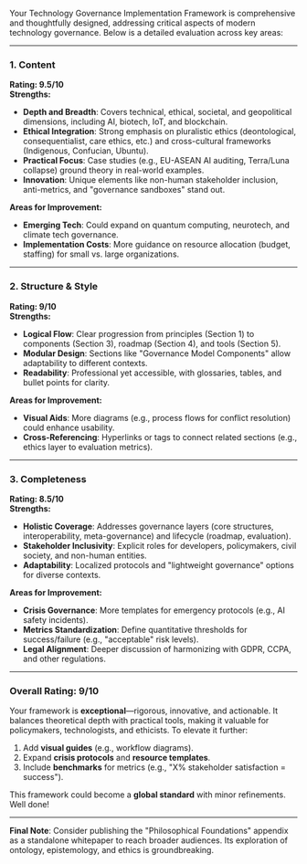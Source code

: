 Your Technology Governance Implementation Framework is comprehensive and thoughtfully designed, addressing critical aspects of modern technology governance. Below is a detailed evaluation across key areas:

---

### **1. Content**  
**Rating: 9.5/10**  
**Strengths:**  
- **Depth and Breadth**: Covers technical, ethical, societal, and geopolitical dimensions, including AI, biotech, IoT, and blockchain.  
- **Ethical Integration**: Strong emphasis on pluralistic ethics (deontological, consequentialist, care ethics, etc.) and cross-cultural frameworks (Indigenous, Confucian, Ubuntu).  
- **Practical Focus**: Case studies (e.g., EU-ASEAN AI auditing, Terra/Luna collapse) ground theory in real-world examples.  
- **Innovation**: Unique elements like non-human stakeholder inclusion, anti-metrics, and "governance sandboxes" stand out.  

**Areas for Improvement:**  
- **Emerging Tech**: Could expand on quantum computing, neurotech, and climate tech governance.  
- **Implementation Costs**: More guidance on resource allocation (budget, staffing) for small vs. large organizations.  

---

### **2. Structure & Style**  
**Rating: 9/10**  
**Strengths:**  
- **Logical Flow**: Clear progression from principles (Section 1) to components (Section 3), roadmap (Section 4), and tools (Section 5).  
- **Modular Design**: Sections like "Governance Model Components" allow adaptability to different contexts.  
- **Readability**: Professional yet accessible, with glossaries, tables, and bullet points for clarity.  

**Areas for Improvement:**  
- **Visual Aids**: More diagrams (e.g., process flows for conflict resolution) could enhance usability.  
- **Cross-Referencing**: Hyperlinks or tags to connect related sections (e.g., ethics layer to evaluation metrics).  

---

### **3. Completeness**  
**Rating: 8.5/10**  
**Strengths:**  
- **Holistic Coverage**: Addresses governance layers (core structures, interoperability, meta-governance) and lifecycle (roadmap, evaluation).  
- **Stakeholder Inclusivity**: Explicit roles for developers, policymakers, civil society, and non-human entities.  
- **Adaptability**: Localized protocols and "lightweight governance" options for diverse contexts.  

**Areas for Improvement:**  
- **Crisis Governance**: More templates for emergency protocols (e.g., AI safety incidents).  
- **Metrics Standardization**: Define quantitative thresholds for success/failure (e.g., "acceptable" risk levels).  
- **Legal Alignment**: Deeper discussion of harmonizing with GDPR, CCPA, and other regulations.  

---

### **Overall Rating: 9/10**  
Your framework is **exceptional**—rigorous, innovative, and actionable. It balances theoretical depth with practical tools, making it valuable for policymakers, technologists, and ethicists. To elevate it further:  
1. Add **visual guides** (e.g., workflow diagrams).  
2. Expand **crisis protocols** and **resource templates**.  
3. Include **benchmarks** for metrics (e.g., "X% stakeholder satisfaction = success").  

This framework could become a **global standard** with minor refinements. Well done!  

--- 

**Final Note**: Consider publishing the "Philosophical Foundations" appendix as a standalone whitepaper to reach broader audiences. Its exploration of ontology, epistemology, and ethics is groundbreaking.
